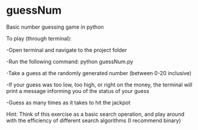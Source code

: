 # guessNum
Basic number guessing game in python

To play (through terminal):

-Open terminal and navigate to the project folder 

-Run the following command:
python guessNum.py

-Take a guess at the randomly generated number (between 0-20 inclusive)

-If your guess was too low, too high, or right on the money, the terminal will print a message informing you of the status of your guess

-Guess as many times as it takes to hit the jackpot

Hint: 
Think of this exercise as a basic search operation, and play around with the efficiency of different search algorithms (I recommend binary)

